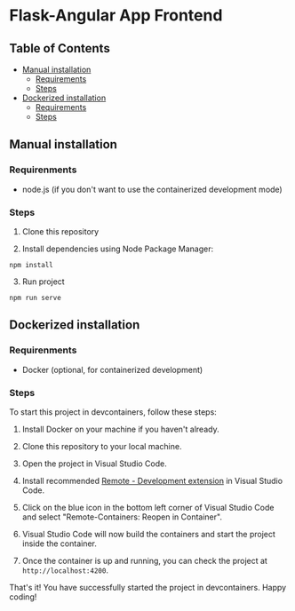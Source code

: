 # Flask-Angular App Frontend

## Table of Contents

- [Manual installation](#manual-installation)
  - [Requirements](#requirements)
  - [Steps](#steps)
- [Dockerized installation](#dockerized-installation)
  - [Requirements](#requirements-1)
  - [Steps](#steps-1)

## Manual installation

### Requirenments

- node.js (if you don't want to use the containerized development mode)

### Steps

1. Clone this repository

2. Install dependencies using Node Package Manager:

  ```
  npm install
  ```
3. Run project

  ```
  npm run serve
  ```

## Dockerized installation
### Requirenments

- Docker (optional, for containerized development)

### Steps
To start this project in devcontainers, follow these steps:

1. Install Docker on your machine if you haven't already.

2. Clone this repository to your local machine.

3. Open the project in Visual Studio Code.

4. Install recommended [Remote - Development extension](https://marketplace.visualstudio.com/items?itemName=ms-vscode-remote.vscode-remote-extensionpack) in Visual Studio Code.

5. Click on the blue icon in the bottom left corner of Visual Studio Code and select "Remote-Containers: Reopen in Container".

6. Visual Studio Code will now build the containers and start the project inside the container.

7. Once the container is up and running, you can check the project at `http://localhost:4200`.

That's it! You have successfully started the project in devcontainers. Happy coding!